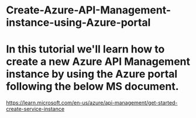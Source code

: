 # Create-Azure-API-Management-instance-using-Azure-portal
# In this tutorial we'll learn how to create a new Azure API Management instance by using the Azure portal following the below MS document.
https://learn.microsoft.com/en-us/azure/api-management/get-started-create-service-instance
